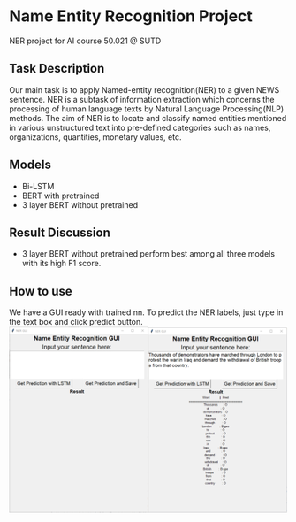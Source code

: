 # Name Entity Recognition Project 
NER project for AI course 50.021 @ SUTD

## Task Description
Our main task is to apply Named-entity recognition(NER) to a given NEWS sentence. NER is a subtask of information extraction which concerns the processing of human language texts by Natural Language Processing(NLP) methods. The aim of NER is to locate and classify named entities mentioned in various unstructured text into pre-defined categories such as names, organizations, quantities, monetary values, etc.

## Models
- Bi-LSTM
- BERT with pretrained
- 3 layer BERT without pretrained 

## Result Discussion
- 3 layer BERT without pretrained perform best among all three models with its high F1 score.

## How to use
We have a GUI ready with trained nn. To predict the NER labels, just type in the text box and click predict button.
![GUI DEMO](https://github.com/0wuxinyun/NER_AI_Project/blob/main/GUI_DEMO.png)
